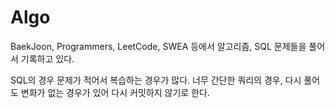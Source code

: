 # Algo

BaekJoon, Programmers, LeetCode, SWEA 등에서 알고리즘, SQL 문제들을 풀어서 기록하고 있다.

SQL의 경우 문제가 적어서 복습하는 경우가 많다. 너무 간단한 쿼리의 경우, 다시 풀어도 변화가 없는 경우가 있어 다시 커밋하지 않기로 한다.
